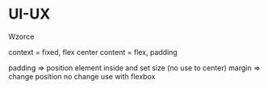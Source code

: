 # UI-UX

Wzorce

context = fixed, flex center 
content = flex, padding

padding => position element inside and set size (no use to center)
margin => change position no change use with flexbox
